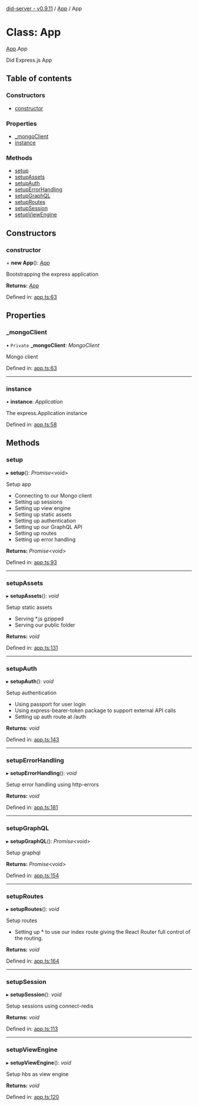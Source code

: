 [did-server - v0.9.11](../README.md) / [App](../modules/app.md) / App

# Class: App

[App](../modules/app.md).App

Did Express.js App

## Table of contents

### Constructors

- [constructor](app.app-1.md#constructor)

### Properties

- [\_mongoClient](app.app-1.md#_mongoclient)
- [instance](app.app-1.md#instance)

### Methods

- [setup](app.app-1.md#setup)
- [setupAssets](app.app-1.md#setupassets)
- [setupAuth](app.app-1.md#setupauth)
- [setupErrorHandling](app.app-1.md#setuperrorhandling)
- [setupGraphQL](app.app-1.md#setupgraphql)
- [setupRoutes](app.app-1.md#setuproutes)
- [setupSession](app.app-1.md#setupsession)
- [setupViewEngine](app.app-1.md#setupviewengine)

## Constructors

### constructor

\+ **new App**(): [*App*](app.app-1.md)

Bootstrapping the express application

**Returns:** [*App*](app.app-1.md)

Defined in: [app.ts:63](https://github.com/Puzzlepart/did/blob/dev/server/app.ts#L63)

## Properties

### \_mongoClient

• `Private` **\_mongoClient**: *MongoClient*

Mongo client

Defined in: [app.ts:63](https://github.com/Puzzlepart/did/blob/dev/server/app.ts#L63)

___

### instance

• **instance**: *Application*

The express.Application instance

Defined in: [app.ts:58](https://github.com/Puzzlepart/did/blob/dev/server/app.ts#L58)

## Methods

### setup

▸ **setup**(): *Promise*<void\>

Setup app

* Connecting to our Mongo client
* Setting up sessions
* Setting up view engine
* Setting up static assets
* Setting up authentication
* Setting up our GraphQL API
* Setting up routes
* Setting up error handling

**Returns:** *Promise*<void\>

Defined in: [app.ts:93](https://github.com/Puzzlepart/did/blob/dev/server/app.ts#L93)

___

### setupAssets

▸ **setupAssets**(): *void*

Setup static assets

* Serving *.js gzipped
* Serving our public folder

**Returns:** *void*

Defined in: [app.ts:131](https://github.com/Puzzlepart/did/blob/dev/server/app.ts#L131)

___

### setupAuth

▸ **setupAuth**(): *void*

Setup authentication

* Using passport for user login
* Using express-bearer-token package to support external API calls
* Setting up auth route at /auth

**Returns:** *void*

Defined in: [app.ts:143](https://github.com/Puzzlepart/did/blob/dev/server/app.ts#L143)

___

### setupErrorHandling

▸ **setupErrorHandling**(): *void*

Setup error handling using http-errors

**Returns:** *void*

Defined in: [app.ts:181](https://github.com/Puzzlepart/did/blob/dev/server/app.ts#L181)

___

### setupGraphQL

▸ **setupGraphQL**(): *Promise*<void\>

Setup graphql

**Returns:** *Promise*<void\>

Defined in: [app.ts:154](https://github.com/Puzzlepart/did/blob/dev/server/app.ts#L154)

___

### setupRoutes

▸ **setupRoutes**(): *void*

Setup routes

* Setting up * to use our index route giving the React
Router full control of the routing.

**Returns:** *void*

Defined in: [app.ts:164](https://github.com/Puzzlepart/did/blob/dev/server/app.ts#L164)

___

### setupSession

▸ **setupSession**(): *void*

Setup sessions using connect-redis

**Returns:** *void*

Defined in: [app.ts:113](https://github.com/Puzzlepart/did/blob/dev/server/app.ts#L113)

___

### setupViewEngine

▸ **setupViewEngine**(): *void*

Setup hbs as view engine

**Returns:** *void*

Defined in: [app.ts:120](https://github.com/Puzzlepart/did/blob/dev/server/app.ts#L120)
